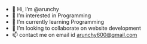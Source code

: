 - 👋 Hi, I’m @arunchy
- 👀 I’m interested in Programming
- 🌱 I’m currently learning Programming
- 💞️ I’m looking to collaborate on website development
- 📫 contact me on email id arunchy600@gmail.com

<!---
arunchy/arunchy is a ✨ special ✨ repository because its `README.md` (this file) appears on your GitHub profile.
You can click the Preview link to take a look at your changes.
--->
